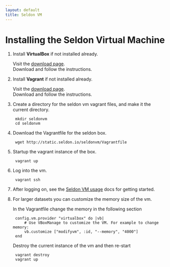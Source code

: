 ```yaml
---
layout: default
title: Seldon VM
---
```


# Installing the Seldon Virtual Machine

1. Install **VirtualBox** if not installed already.

    Visit the [download page](https://www.virtualbox.org/wiki/Downloads).  
    Download and follow the instructions.

1. Install **Vagrant** if not installed already.

    Visit the [download page](http://www.vagrantup.com/downloads.html).  
    Download and follow the instructions.

1. Create a directory for the seldon vm vagrant files, and make it the current directory.

        mkdir seldonvm
        cd seldonvm

1. Download the Vagrantfile for the seldon box.

        wget http://static.seldon.io/seldonvm/Vagrantfile

1. Startup the vagrant instance of the box.

        vagrant up

1. Log into the vm.

        vagrant ssh

1. After logging on, see the [Seldon VM usage](vm-usage.html) docs for getting started.

1. For larger datasets you can customize the memory size of the vm.

    In the Vagrantfile change the memory in the following section

        config.vm.provider "virtualbox" do |vb|
            # Use VBoxManage to customize the VM. For example to change memory:
            vb.customize ["modifyvm", :id, "--memory", "4000"]
        end

    Destroy the current instance of the vm and then re-start

        vagrant destroy
        vagrant up


